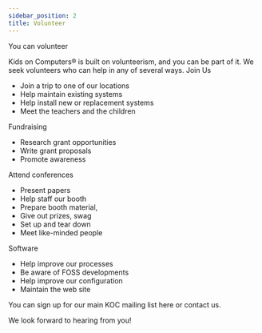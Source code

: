 ```yaml
---
sidebar_position: 2
title: Volunteer
---
```

You can volunteer

Kids on Computers® is built on volunteerism, and you can be part of it. We seek volunteers who can help in any of several ways.
Join Us
* Join a trip to one of our locations
* Help maintain existing systems
* Help install new or replacement systems
* Meet the teachers and the children

Fundraising
* Research grant opportunities
* Write grant proposals
* Promote awareness

Attend conferences
* Present papers
* Help staff our booth
* Prepare booth material,
* Give out prizes, swag
* Set up and tear down
* Meet like-minded people

Software
* Help improve our processes
* Be aware of FOSS developments
* Help improve our configuration
* Maintain the web site

You can sign up for our main KOC mailing list here or contact us.

We look forward to hearing from you!
